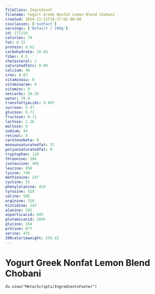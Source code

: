 ```yaml
---
fileClass: Ingredient
filename: Yogurt Greek Nonfat Lemon Blend Chobani
created: 2024-12-21T19:27:02-06:00
cssclasses: ['nutFact']
servings: ['Default | 100g']
id: 171310
calories: 78
fat: 0.15
protein: 8.62
carbohydrate: 10.66
fiber: 0.5
cholesterol: 2
saturatedfats: 0.09
calcium: 96
iron: 0.03
vitaminaiu: 0
vitaminarae: 0
vitaminc: 0
netcarbs: 10.16
water: 79.9
transfattyacids: 0.007
sucrose: 5.47
glucose: 0.71
fructose: 0.71
lactose: 2.26
maltose: 0
sodium: 44
retinol: 0
carotenebeta: 0
monounsaturatedfat: 37
polyunsaturatedfat: 0
tryptophan: 128
threonine: 384
isoleucine: 466
leucine: 858
lysine: 740
methionine: 237
cystine: 55
phenylalanine: 429
tyrosine: 429
valine: 566
arginine: 310
histidine: 247
alanine: 292
asparticacid: 685
glutamicacid: 1845
glycine: 164
proline: 877
serine: 475
200calorieweight: 256.41
---
```


# Yogurt Greek Nonfat Lemon Blend Chobani

```dataviewjs
dv.view("Meta/Scripts/IngredientsFooter")
```